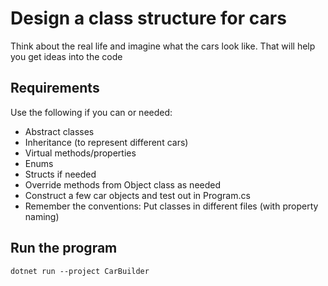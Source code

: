 # Design a class structure for cars

Think about the real life and imagine what the cars look like. That will help you get ideas into the code

## Requirements

Use the following if you can or needed:

- Abstract classes
- Inheritance (to represent different cars)
- Virtual methods/properties
- Enums
- Structs if needed
- Override methods from Object class as needed
- Construct a few car objects and test out in Program.cs
- Remember the conventions: Put classes in different files (with property naming)

## Run the program

`dotnet run --project CarBuilder`
